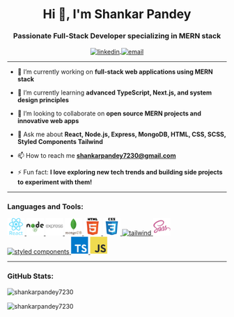 <h1 align="center">Hi 👋, I'm Shankar Pandey</h1>
<h3 align="center">Passionate Full-Stack Developer specializing in MERN stack</h3>

<p align="center">
  <a href="https://www.linkedin.com/in/shankar-pandey/" target="blank">
    <img align="center" src="https://img.shields.io/badge/-Shankar%20Pandey-blue?style=flat-square&logo=Linkedin&logoColor=white" alt="linkedin" />
  </a>
  <a href="mailto:shankarpandey7230@gmail.com" target="blank">
    <img align="center" src="https://img.shields.io/badge/-shankarpandey7230@gmail.com-c14438?style=flat-square&logo=Gmail&logoColor=white" alt="email" />
  </a>
</p>

---

- 🔭 I’m currently working on **full-stack web applications using MERN stack**

- 🌱 I’m currently learning **advanced TypeScript, Next.js, and system design principles**

- 👯 I’m looking to collaborate on **open source MERN projects and innovative web apps**

- 💬 Ask me about **React, Node.js, Express, MongoDB, HTML, CSS, SCSS, Styled Components Tailwind**

- 📫 How to reach me **shankarpandey7230@gmail.com**

- ⚡ Fun fact: **I love exploring new tech trends and building side projects to experiment with them!**

---

<h3 align="left">Languages and Tools:</h3>
<p align="left">
  <a href="https://reactjs.org/" target="_blank">
    <img src="https://raw.githubusercontent.com/devicons/devicon/master/icons/react/react-original-wordmark.svg" alt="react" width="40" height="40"/>
  </a>
  <a href="https://nodejs.org" target="_blank">
    <img src="https://raw.githubusercontent.com/devicons/devicon/master/icons/nodejs/nodejs-original-wordmark.svg" alt="nodejs" width="40" height="40"/>
  </a>
  <a href="https://expressjs.com" target="_blank">
    <img src="https://raw.githubusercontent.com/devicons/devicon/master/icons/express/express-original-wordmark.svg" alt="express" width="40" height="40"/>
  </a>
  <a href="https://www.mongodb.com/" target="_blank">
    <img src="https://raw.githubusercontent.com/devicons/devicon/master/icons/mongodb/mongodb-original-wordmark.svg" alt="mongodb" width="40" height="40"/>
  </a>
  <a href="https://www.w3.org/html/" target="_blank">
    <img src="https://raw.githubusercontent.com/devicons/devicon/master/icons/html5/html5-original-wordmark.svg" alt="html5" width="40" height="40"/>
  </a>
  <a href="https://www.w3schools.com/css/" target="_blank">
    <img src="https://raw.githubusercontent.com/devicons/devicon/master/icons/css3/css3-original-wordmark.svg" alt="css3" width="40" height="40"/>
  </a>
  <a href="https://tailwindcss.com/" target="_blank">
    <img src="https://www.vectorlogo.zone/logos/tailwindcss/tailwindcss-icon.svg" alt="tailwind" width="40" height="40"/>
  </a>
<a href="https://sass-lang.com/" target="_blank">
  <img src="https://raw.githubusercontent.com/devicons/devicon/master/icons/sass/sass-original.svg" alt="scss" width="40" height="40"/>
</a>
<a href="https://styled-components.com/" target="_blank">
  <img src="https://raw.githubusercontent.com/styled-components/brand/master/styled-components.png" alt="styled components" width="40" height="40"/>
</a>
<a href="https://www.typescriptlang.org/" target="_blank">
  <img src="https://raw.githubusercontent.com/devicons/devicon/master/icons/typescript/typescript-original.svg" alt="typescript" width="40" height="40"/>
</a>


  <a href="https://www.javascript.com/" target="_blank">
    <img src="https://raw.githubusercontent.com/devicons/devicon/master/icons/javascript/javascript-original.svg" alt="javascript" width="40" height="40"/>
  </a>
</p>

---

<h3 align="left">GitHub Stats:</h3>
<p>
  <img align="center" src="https://github-readme-stats.vercel.app/api?username=shankarpandey7230&show_icons=true&locale=en" alt="shankarpandey7230" />
</p>
<p>
  <img align="center" src="https://github-readme-stats.vercel.app/api/top-langs/?username=shankarpandey7230&layout=compact&hide=css" alt="shankarpandey7230" />
</p>
